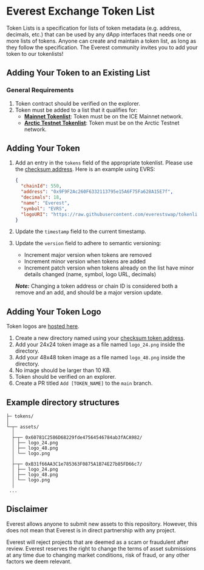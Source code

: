 # Everest Exchange Token List

Token Lists is a specification for lists of token metadata (e.g. address, decimals, etc.) that can be used by any dApp
interfaces that needs one or more lists of tokens. Anyone can create and maintain a token list, as long as they follow
the specification. The Everest community invites you to add your token to our tokenlists!


## Adding Your Token to an Existing List


### General Requirements
1. Token contract should be verified on the explorer.
2. Token must be added to a list that it qualifies for:
    * **[Mainnet Tokenlist](./lists/mainnet.tokenlist.json)**: Token must be on the ICE Mainnet network.
    * **[Arctic Testnet Tokenlist](./lists/testnet.tokenlist.json)**: Token must be on the Arctic Testnet network.


## Adding Your Token
1. Add an entry in the `tokens` field of the appropriate tokenlist. Please use the [checksum address](https://docs.ethers.io/v5/api/utils/address/#address). Here is an example using EVRS:
    ```json
    {
      "chainId": 550,
      "address": "0x9F9F2Ac260F6332113795e15A6F75Fa628A15E7f",
      "decimals": 18,
      "name": "Everest",
      "symbol": "EVRS",
      "logoURI": "https://raw.githubusercontent.com/everestswap/tokenlist/main/assets/0x9F9F2Ac260F6332113795e15A6F75Fa628A15E7f/logo.png"
    }
    ```
2. Update the `timestamp` field to the current timestamp.
3. Update the `version` field to adhere to semantic versioning:

    * Increment major version when tokens are removed
    * Increment minor version when tokens are added
    * Increment patch version when tokens already on the list have minor details changed (name, symbol, logo URL, decimals)

    ***Note:*** Changing a token address or chain ID is considered both a remove and an add, and should be a major version update.

## Adding Your Token Logo

Token logos are [hosted here](./assets).

1. Create a new directory named using your [checksum token address](https://web3js.readthedocs.io/en/v1.7.1/web3-utils.html#tochecksumaddress).
2. Add your 24x24 token image as a file named `logo_24.png` inside the directory.
3. Add your 48x48 token image as a file named `logo_48.png` inside the directory.
4. No image should be larger than 10 KB.
5. Token should be verified on an explorer.
6. Create a PR titled `Add [TOKEN_NAME]` to the `main` branch.


## Example directory structures
```
├─ tokens/
│
└─┬─ assets/
  │
  ├─┬─ 0x60781C2586D68229fde47564546784ab3fACA982/
  │ ├── logo_24.png
  │ ├── logo_48.png
  │ └── logo.png
  │
  ├─┬─ 0xB31f66AA3C1e785363F0875A1B74E27b85FD66c7/
  │ ├── logo_24.png
  │ ├── logo_48.png
  │ └── logo.png
  │
 ...
```

## Disclaimer
Everest allows anyone to submit new assets to this repository. 
However, this does not mean that Everest is in direct partnership with any project.

Everest will reject projects that are deemed as a scam or fraudulent after review. 
Everest reserves the right to change the terms of asset submissions at any time due to changing market conditions, risk of fraud, or any other factors we deem relevant.